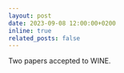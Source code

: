 ```yaml
---
layout: post
date: 2023-09-08 12:00:00+0200
inline: true
related_posts: false
---
```


Two papers accepted to WINE.
